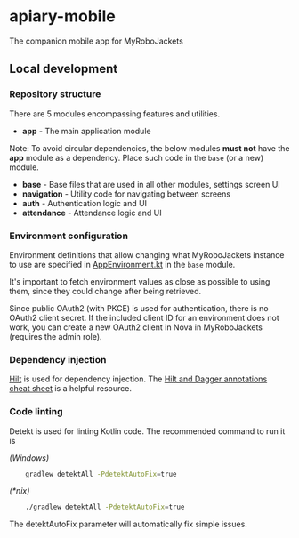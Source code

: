 # apiary-mobile

The companion mobile app for MyRoboJackets

## Local development

### Repository structure

There are 5 modules encompassing features and utilities.

- **app** - The main application module
  
Note: To avoid circular dependencies, the below modules **must not** have the **app** module as a
dependency.  Place such code in the `base` (or a new) module.

- **base** - Base files that are used in all other modules, settings screen UI
- **navigation** - Utility code for navigating between screens
- **auth** - Authentication logic and UI
- **attendance** - Attendance logic and UI

### Environment configuration

Environment definitions that allow changing what MyRoboJackets instance to use are specified in
[AppEnvironment.kt](base/src/main/java/org/robojackets/apiary/base/AppEnvironment.kt) in the `base`
module.

It's important to fetch environment values as close as possible to using them, since they could
change after being retrieved.

Since public OAuth2 (with PKCE) is used for authentication, there is no OAuth2 client secret.
If the included client ID for an environment does not work, you can create a new OAuth2 client
in Nova in MyRoboJackets (requires the admin role).

### Dependency injection

[Hilt](https://developer.android.com/training/dependency-injection/hilt-android) is used for
dependency injection.  The [Hilt and Dagger annotations cheat sheet](https://developer.android.com/training/dependency-injection/hilt-cheatsheet)
is a helpful resource.

### Code linting

Detekt is used for linting Kotlin code.  The recommended command to run it is

_(Windows)_
```bash
    gradlew detektAll -PdetektAutoFix=true
```

_(*nix)_
```bash
    ./gradlew detektAll -PdetektAutoFix=true
```

The detektAutoFix parameter will automatically fix simple issues.